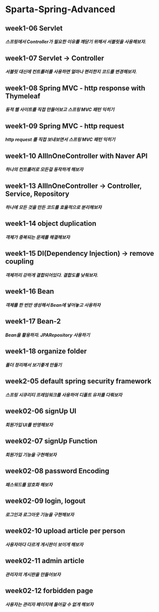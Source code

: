# Sparta-Spring-Advanced

## week1-06 Servlet
##### 스프링에서 Controller가 필요한 이유를 깨닫기 위해서 서블릿을 사용해보자.

## week1-07 Servlet -> Controller
##### 서블릿 대신에 컨트롤러를 사용하면 얼마나 편리한지 코드를 변경해보자.

## week1-08 Spring MVC - http response with Thymeleaf
##### 동적 웹 사이트를 직접 만들어보고 스프링 MVC 패턴 익히기

## week1-09 Spring MVC - http request
##### http request 를 직접 보내보면서 스프링 MVC 패턴 익히기

## week1-10 AllInOneController with Naver API
##### 하나의 컨트롤러로 모든걸 동작하게 해보자

## week1-13 AllInOneController -> Controller, Service, Repository
##### 하나에 모든 것을 만든 코드를 효율적으로 분리해보자

## week1-14 object duplication
##### 객체가 중복되는 문제를 해결해보자

## week1-15 DI(Dependency Injection) -> remove coupling
##### 객체끼리 강하게 결합되어있다. 결합도를 낮춰보자.

## week1-16 Bean
##### 객체를 한 번만 생성해서 Bean에 넣어놓고 사용하자

## week1-17 Bean-2
##### Bean을 활용하자. JPARepository 사용하기

## week1-18 organize folder
##### 폴더 정리해서 보기좋게 만들기

## week2-05 default spring security framework
##### 스프링 시큐리티 프레임워크를 사용하여 디폴트 유저를 다뤄보자

## week02-06 signUp UI
##### 회원가입 UI를 반영해보자

## week02-07 signUp Function
##### 회원가입 기능을 구현해보자

## week02-08 password Encoding
##### 패스워드를 암호화 해보자

## week02-09 login, logout
##### 로그인과 로그아웃 기능을 구현해보자

## week02-10 upload article per person
##### 사용자마다 다르게 게시판이 보이게 해보자

## week02-11 admin article
##### 관리자의 게시판을 만들어보자

## week02-12 forbidden page
##### 사용자는 관리자 페이지에 들어갈 수 없게 해보자